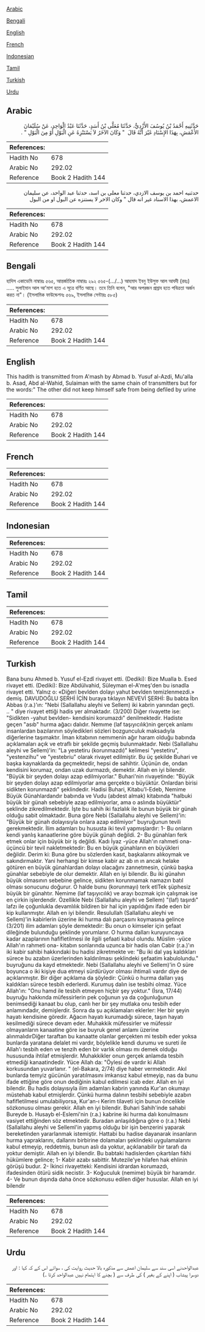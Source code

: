 [Arabic](#arabic)

[Bengali](#bengali)

[English](#english)

[French](#french)

[Indonesian](#indonesian)

[Tamil](#tamil)

[Turkish](#turkish)

[Urdu](#urdu)

## Arabic


<div dir="rtl" lang="ar" style={{fontSize:'larger',backgroundColor:'#f8f9fa',padding:20}}>
حَدَّثَنِيهِ أَحْمَدُ بْنُ يُوسُفَ الأَزْدِيُّ، حَدَّثَنَا مُعَلَّى بْنُ أَسَدٍ، حَدَّثَنَا عَبْدُ الْوَاحِدِ، عَنْ سُلَيْمَانَ الأَعْمَشِ، بِهَذَا الإِسْنَادِ غَيْرَ أَنَّهُ قَالَ ‏ "‏ وَكَانَ الآخَرُ لاَ يَسْتَنْزِهُ عَنِ الْبَوْلِ أَوْ مِنَ الْبَوْلِ ‏"‏ ‏.‏
</div>
<div style={{backgroundColor:'#f8f9fa',padding:20, marginBottom: 10}}><table> <thead> <tr> <th>References:</th> <th></th> </tr> </thead> <tbody><tr><td>Hadith No</td><td>678</td></tr><tr><td>Arabic No</td><td>292.02</td></tr><tr><td>Reference</td><td>Book 2 Hadith 144</td></tr></tbody></table></div>


<div dir="rtl" lang="ar" style={{fontSize:'larger',backgroundColor:'#f8f9fa',padding:20}}>
حدثنيه احمد بن يوسف الازدي، حدثنا معلى بن اسد، حدثنا عبد الواحد، عن سليمان الاعمش، بهذا الاسناد غير انه قال " وكان الاخر لا يستنزه عن البول او من البول
</div>
<div style={{backgroundColor:'#f8f9fa',padding:20, marginBottom: 10}}><table> <thead> <tr> <th>References:</th> <th></th> </tr> </thead> <tbody><tr><td>Hadith No</td><td>678</td></tr><tr><td>Arabic No</td><td>292.02</td></tr><tr><td>Reference</td><td>Book 2 Hadith 144</td></tr></tbody></table></div>

## Bengali


<div dir="ltr" lang="bn" style={{fontSize:'larger',backgroundColor:'#f8f9fa',padding:20}}>
হাদিস একাডেমি নাম্বারঃ ৫৬৫, আন্তর্জাতিক নাম্বারঃ ২৯২ ৫৬৫-(.../...) আহমাদ ইবনু ইউসুফ আল আযদী (রহঃ) ..... সুলাইমান আল আ'মাশ হতে এ সূত্রে বর্ণিত আছে। তবে তিনি বলেন, "আর অপরজন প্রস্রাব হতে পবিত্রতা অর্জন করত না"। (ইসলামিক ফাউন্ডেশনঃ ৫৬৯, ইসলামিক সেন্টারঃ ৫৮৫)
</div>
<div style={{backgroundColor:'#f8f9fa',padding:20, marginBottom: 10}}><table> <thead> <tr> <th>References:</th> <th></th> </tr> </thead> <tbody><tr><td>Hadith No</td><td>678</td></tr><tr><td>Arabic No</td><td>292.02</td></tr><tr><td>Reference</td><td>Book 2 Hadith 144</td></tr></tbody></table></div>

## English


<div dir="ltr" lang="en" style={{fontSize:'larger',backgroundColor:'#f8f9fa',padding:20}}>
This hadith is transmitted from A'mash by Abmad b. Yusuf al-Azdi, Mu'alla b. Asad, Abd al-Wahid, Sulaiman with the same chain of transmitters but for the words:" The other did not keep himself safe from being defiled by urine
</div>
<div style={{backgroundColor:'#f8f9fa',padding:20, marginBottom: 10}}><table> <thead> <tr> <th>References:</th> <th></th> </tr> </thead> <tbody><tr><td>Hadith No</td><td>678</td></tr><tr><td>Arabic No</td><td>292.02</td></tr><tr><td>Reference</td><td>Book 2 Hadith 144</td></tr></tbody></table></div>

## French


<div dir="ltr" lang="fr" style={{fontSize:'larger',backgroundColor:'#f8f9fa',padding:20}}>

</div>
<div style={{backgroundColor:'#f8f9fa',padding:20, marginBottom: 10}}><table> <thead> <tr> <th>References:</th> <th></th> </tr> </thead> <tbody><tr><td>Hadith No</td><td>678</td></tr><tr><td>Arabic No</td><td>292.02</td></tr><tr><td>Reference</td><td>Book 2 Hadith 144</td></tr></tbody></table></div>

## Indonesian


<div dir="ltr" lang="id" style={{fontSize:'larger',backgroundColor:'#f8f9fa',padding:20}}>

</div>
<div style={{backgroundColor:'#f8f9fa',padding:20, marginBottom: 10}}><table> <thead> <tr> <th>References:</th> <th></th> </tr> </thead> <tbody><tr><td>Hadith No</td><td>678</td></tr><tr><td>Arabic No</td><td>292.02</td></tr><tr><td>Reference</td><td>Book 2 Hadith 144</td></tr></tbody></table></div>

## Tamil


<div dir="ltr" lang="ta" style={{fontSize:'larger',backgroundColor:'#f8f9fa',padding:20}}>

</div>
<div style={{backgroundColor:'#f8f9fa',padding:20, marginBottom: 10}}><table> <thead> <tr> <th>References:</th> <th></th> </tr> </thead> <tbody><tr><td>Hadith No</td><td>678</td></tr><tr><td>Arabic No</td><td>292.02</td></tr><tr><td>Reference</td><td>Book 2 Hadith 144</td></tr></tbody></table></div>

## Turkish


<div dir="ltr" lang="tr" style={{fontSize:'larger',backgroundColor:'#f8f9fa',padding:20}}>
Bana bunu Ahmed b. Yusuf el-Ezdî rivayet etti. (Dediki): Bize Mualla b. Esed rivayet etti. (Dediki): Bize Abdülvahid, Süleyman el-A'meş'den bu isnadla rivayet etti. Yalnız o: «Diğeri bevlden dolayı yahut bevlden temizlenmezdi.» demiş. DAVUDOĞLU ŞERHİ İÇİN buraya tıklayın NEVEVİ ŞERHİ: Bu babta İbn Abbas (r.a.)'ın: "Nebi (Sallallahu aleyhi ve Sellem) iki kabrin yanından geçti. .. " diye rivayet ettiği hadis yer almaktadır. (3/200) Diğer rivayette ise: "Sidikten -yahut bevlden- kendisini korumazdı" denilmektedir. Hadiste geçen "asıb" hurma ağacı dalıdır. Nemıme (laf taşıyıcılık)nin gerçek anlamı insanlardan bazılarının söyledikleri sözleri bozgunculuk maksadıyla diğerlerine taşımaktır. İman kitabının nemımenin ağır haram olduğu babında açıklamaları açık ve etraflı bir şekilde geçmiş bulunmaktadır. Nebi (Sallallahu aleyhi ve Sellem)'in: "La yestetiru (korunmazdı)" kelimesi "yestetiru", "yestenzihu" ve "yestebriu" olarak rivayet edilmiştir. Bu üç şekilde Buhari ve başka kaynaklarda da geçmektedir, hepsi de sahihtir. Üçünün de, ondan kendisini korumaz, ondan uzak durmazdı, demektir. Allah en iyi bilendir. "Büyük bir şeyden dolayı azap edilmiyorlar." Buhari'nin rivayetinde: "Büyük bir şeyden dolayı azap edilmiyorlar ama gerçekte o büyüktür. Onlardan birisi sidikten korunmazdı" şeklindedir. Hadisi Buhari, Kitabu'l-Edeb, Nemime Büyük Günahlardandır babında ve Vudu (abdest almak) kitabında "halbuki büyük bir günah sebebiyle azap edilmiyorlar, ama o aslında büyüktür" şeklinde zikredilmektedir. İşte bu sahih iki fazlalık ile bunun büyük bir günah olduğu sabit olmaktadır. Buna göre Nebi (Sallallahu aleyhi ve Sellem)'in: "Büyük bir günah dolayısıyla onlara azap edilmiyor" buyruğunun tevili gerekmektedir. İlim adamları bu hususta iki tevil yapmışlardır: 1- Bu onların kendi yanlış kanaatlerine göre büyük günah değildi. 2- Bu günahları ferk etmek onlar için büyük bir iş değildi. Kadı İyaz -yüce Allah'ın rahmeti ona- üçüncü bir tevil nakletmektedir: Bu en büyük günahların en büyükleri değildir. Derim ki: Buna göre bu sözlerden kasıt, başkalarını alıkoymak ve sakındırmaktır. Yani herhangi bir kimse kabir az ab ın ın ancak helake götüren en büyük günahlardan dolayı olacağını zannetmesin, çünkü başka günahlar sebebiyle de olur demektir. Allah en iyi bilendir. Bu iki günahın büyük olmasının sebebine gelince, sidikten korunmamak namazın batıl olması sonucunu doğurur. O halde bunu (korunmayı) terk etlTek şüphesiz büyük bir günahtır. Nemime (laf taşıyıcılık) ve arayı bozmak için çalışmak ise en çirkin işlerdendir. Özellikle Nebi (Sallallahu aleyhi ve Sellem) "(laf) taşırdı" lafzı ile çoğunlukla devamlılık bildiren bir hal için yapıldığını ifade eden bir kip kullanmıştır. Allah en iyi bilendir. Resulullah (Sallallahu aleyhi ve Sellem)'in kabirlerin üzerine iki hurma dalı parçasını koymasına gelince (3/201) ilim adamları şöyle demektedir: Bu onun o kimseler için şefaat dileğinde bulunduğu şeklinde yorumlanır. O hurma dalları kuruyuncaya kadar azaplarının hafifletilmesi ile ilgili şefaati kabul olundu. Müslim -yüce Allah'ın rahmeti ona- kitabın sonlarında uzunca bir hadis olan Cabir (r.a.)'ın iki kabir sahibi hakkındaki bu hadisi zikretmekte ve: "Bu iki dal yaş kaldıkları sürece bu azabın üzerlerinden kaldırılması şeklindeki şefaatim kabulolundu." buyruğunu da kayd etmektedir. Nebi (Sallallahu aleyhi ve Sellem)'in O süre boyunca o iki kişiye dua etmeyi sürdürüyor olması ihtimali vardır diye de açıklanmıştır. Bir diğer açıklama da şöyledir: Çünkü o hurma dalları yaş kaldıkları sürece tesbih ederlerdi. Kurumuş dalın ise tesbihi olmaz. Yüce Allah'ın: "Onu hamd ile tesbih etmeyen hiçbir şey yoktur." (İsra, 17/44) buyruğu hakkında müfessirlerin pek çoğunun ya da çoğunluğunun benimsediği kanaat bu olup, canlı her bir şey mutlaka onu tesbih eder anlamındadır, demişlerdir. Sonra da şu açıklamaları eklerler: Her bir şeyin hayatı kendisine göredir. Ağacın hayatı kurumadığı sürece, taşın hayatı kesilmediği sürece devam eder. Muhakkik müfessirler ve müfessir olmayanların kanaatine göre ise buyruk genel anlamı üzerine alınmalıdırDiğer taraftan bu kanaatte olanlar gerçekten mi tesbih eder yoksa bunlarda yaratana delalet mi vardır, böylelikle kendi durumu ve sureti ile Allah'ı tesbih eden ve tenzih eden bir varlık olması mı demek olduğu hususunda ihtilaf etmişlerdir. Muhakkikler onun gerçek anlamda tesbih etmediği kanaatindedir. Yüce Allah da: "Öylesi de vardır ki Allah korkusundan yuvarlanır. " (el-Bakara, 2/74) diye haber vermektedir. Akıl bunlarda temyiz gücünün yaratılmasını imkansız kabul etmeyip, nas da bunu ifade ettiğine göre onun dediğinin kabul edilmesi icab eder. Allah en iyi bilendir. Bu hadis dolayısıyla ilim adamları kabrin yanında Kur'an okumayı müstehab kabul etmişlerdir. Çünkü hurma dalının tesbihi sebebiyle azabın hafifletilmesi umulabiliyorsa, Kur'an-ı Kerim tilaveti için bunun öncelikle sözkonusu olması gerekir. Allah en iyi bilendir. Buhari Sahih'inde sahabi Bureyde b. Husayb el-Eslemi'nin (r.a.) kabrine iki hurma dalı konulmasını vasiyet ettiğinden söz etmektedir. Buradan anlaşıldığına göre o (r.a.) Nebi (Sallallahu aleyhi ve Selleml'in yapmış olduğu bir işin benzerini yaparak bereketinden yararlanmak istemiştir. Hattabi bu hadise dayanarak insanların hurma yapraklarını, dallarını birbirine dolamaları şeklindeki uygulamalarını kabul etmeyip, reddetmiş, bunun aslı da yoktur, açıklanabilir bir tarafı da yoktur demiştir. Allah en iyi bilendir. Bu babtaki hadislerden çıkartılan fıkhi hükümlere gelince; 1- Kabir azabı sabittir. Mutezile'ye hilafen hak ehlinin görüşü budur. 2- İkinci rivayetteki: Kendisini idrardan korumazdı, ifadesinden ötürü sidik necistir. 3- Koğuculuk (nemime) büyük bir haramdır. 4- Ve bunun dışında daha önce sözkonusu edilen diğer hususlar. Allah en iyi bilendir
</div>
<div style={{backgroundColor:'#f8f9fa',padding:20, marginBottom: 10}}><table> <thead> <tr> <th>References:</th> <th></th> </tr> </thead> <tbody><tr><td>Hadith No</td><td>678</td></tr><tr><td>Arabic No</td><td>292.02</td></tr><tr><td>Reference</td><td>Book 2 Hadith 144</td></tr></tbody></table></div>

## Urdu


<div dir="rtl" lang="ur" style={{fontSize:'larger',backgroundColor:'#f8f9fa',padding:20}}>
عبدالواحدنے اسی سند سے سلیمان اعمش سے مذکورہ بالا حدیث روایت کی ، سوائے اس کے کہ کہا : اور دوسرا پیشاب ( اپنے کے بغیر ) کی طرف سے ( بچنے کا اہتمام نہیں عبدالواحد کرتا ۔)
</div>
<div style={{backgroundColor:'#f8f9fa',padding:20, marginBottom: 10}}><table> <thead> <tr> <th>References:</th> <th></th> </tr> </thead> <tbody><tr><td>Hadith No</td><td>678</td></tr><tr><td>Arabic No</td><td>292.02</td></tr><tr><td>Reference</td><td>Book 2 Hadith 144</td></tr></tbody></table></div>
